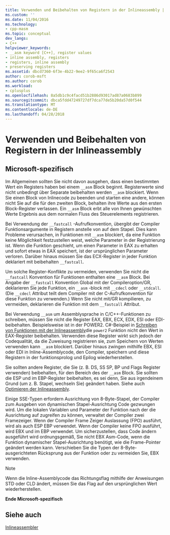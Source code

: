 ```yaml
---
title: Verwenden und Beibehalten von Registern in der Inlineassembly | Microsoft Docs
ms.custom: ''
ms.date: 11/04/2016
ms.technology:
- cpp-masm
ms.topic: conceptual
dev_langs:
- C++
helpviewer_keywords:
- __asm keyword [C++], register values
- inline assembly, registers
- registers, inline assembly
- preserving registers
ms.assetid: dbcd7360-6f3e-4b22-9ee2-9f65ca6f2543
author: corob-msft
ms.author: corob
ms.workload:
- cplusplus
ms.openlocfilehash: 8a5db1c9c4facd51b2886d93017ad87a0683b899
ms.sourcegitcommit: dbca5fdd47249727df7dca77de5b20da57d0f544
ms.translationtype: MT
ms.contentlocale: de-DE
ms.lasthandoff: 04/28/2018
---
```

# <a name="using-and-preserving-registers-in-inline-assembly"></a>Verwenden und Beibehalten von Registern in der Inlineassembly
## <a name="microsoft-specific"></a>Microsoft-spezifisch  
 Im Allgemeinen sollten Sie nicht davon ausgehen, dass einen bestimmten Wert ein Registers haben bei einem `__asm` Block beginnt. Registerwerte sind nicht unbedingt über Separate beibehalten werden `__asm` blockiert. Wenn Sie einen Block von Inlinecode zu beenden und starten eine andere, können nicht Sie auf die für den zweiten Block, behalten ihre Werte aus den ersten Block-Register verlassen. Ein `__asm` Block erbt alle von Ihnen gewünschten Werte Ergebnis aus dem normalen Fluss des Steuerelements registrieren.  
  
 Bei Verwendung der `__fastcall` -Aufrufkonvention, übergibt der Compiler Funktionsargumente in Registern anstelle von auf dem Stapel. Dies kann Probleme verursachen, in Funktionen mit `__asm` blockiert, da eine Funktion keine Möglichkeit festzustellen weist, welche Parameter in der Registrierung ist. Wenn die Funktion geschieht, um einen Parameter in EAX zu erhalten und sofort etwas in EAX speichert, ist der ursprünglichen Parameter verloren. Darüber hinaus müssen Sie das ECX-Register in jeder Funktion deklariert mit beibehalten `__fastcall`.  
  
 Um solche Register-Konflikte zu vermeiden, verwenden Sie nicht die `__fastcall` Konvention für Funktionen enthalten eine `__asm` Block. Bei Angabe der `__fastcall` Konvention Global mit der Compileroption/GR, deklarieren Sie jede Funktion, ein `__asm` -block mit `__cdecl` oder `__stdcall`. (Die `__cdecl` Attribut teilt dem Compiler mit der C-Aufrufkonvention für diese Funktion zu verwenden.) Wenn Sie nicht mit/GR kompilieren, zu vermeiden, deklarieren die Funktion mit dem `__fastcall` Attribut.  
  
 Bei Verwendung `__asm` um Assemblysprache in C/C++-Funktionen zu schreiben, müssen Sie nicht die Register EAX, EBX, ECX, EDX, ESI oder EDI-beibehalten. Beispielsweise ist in der POWER2. C#-Beispiel in [Schreiben von Funktionen mit der Inlineassembly](../../assembler/inline/writing-functions-with-inline-assembly.md)die `power2` Funktion nicht den Wert in EAX-Register beibehalten. Verwenden diese Register wirkt sich jedoch der Codequalität, da die Zuweisung registrieren sie, zum Speichern von Werten verwenden kann `__asm` blockiert. Darüber hinaus zwingen mithilfe EBX, ESI oder EDI in Inline-Assemblycode, den Compiler, speichern und diese Registern in der funktionsprolog und Epilog wiederherstellen.  
  
 Sie sollten andere Register, die Sie (z. B. DS, SS SP, BP und Flags Register verwenden) beibehalten, für den Bereich des der `__asm` Block. Sie sollten die ESP und im EBP-Register beibehalten, es sei denn, Sie aus irgendeinem Grund (um z. B. Stapel, wechseln Sie) geändert haben. Siehe auch [Optimieren der Inlineassembly](../../assembler/inline/optimizing-inline-assembly.md).  
  
 Einige SSE-Typen erfordern Ausrichtung von 8-Byte-Stapel, der Compiler zum Ausgeben von dynamischen Stapel-Ausrichtung Code gezwungen wird. Um die lokalen Variablen und Parameter der Funktion nach der die Ausrichtung auf zugreifen zu können, verwaltet der Compiler zwei Framezeiger.  Wenn der Compiler Frame Zeiger Auslassung (FPO) ausführt, wird als auch ESP EBP verwendet.  Wenn der Compiler keine FPO ausführt, wird EBX und im EBP verwendet. Um sicherzustellen, dass Code ändern ausgeführt wird ordnungsgemäß, Sie nicht EBX Asm-Code, wenn die Funktion dynamischer Stapel-Ausrichtung benötigt, wie die Frame-Pointer geändert werden kann. Verschieben Sie die Typen der 8-Byte-ausgerichteten Rücksprung aus der Funktion oder zu vermeiden Sie, EBX verwenden.  
  
> [!NOTE]
>  Wenn die Inline-Assemblycode das Richtungsflag mithilfe der Anweisungen STD oder CLD ändert, müssen Sie das Flag auf den ursprünglichen Wert wiederherstellen.  
  
 **Ende Microsoft-spezifisch**  
  
## <a name="see-also"></a>Siehe auch  
 [Inlineassembler](../../assembler/inline/inline-assembler.md)